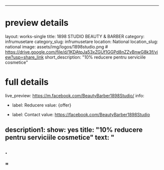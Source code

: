 
---
# preview details
layout: works-single
title:  1898 STUDIO BEAUTY & BARBER
category: infrumusetare
category_slug: infrumusetare
location: National
location_slug:  national
image: assets/img/logos/1898studio.png  #  https://drive.google.com/file/d/1KDAtpJa53xZGUf1GGPd8nZZvBnwG8k3f/view?usp=share_link
short_description: "10% reducere pentru serviciile cosmetice"


# full details
live_preview: https://m.facebook.com/BeautyBarber1898Studio/
info:
  - label: Reducere
    value: {offer}

  - label: Contact
    value: https://facebook.com/BeautyBarber1898Studio

description1:
  show: yes
  title:  "10% reducere pentru serviciile cosmetice"
  text: "<p>.</p>"
---

